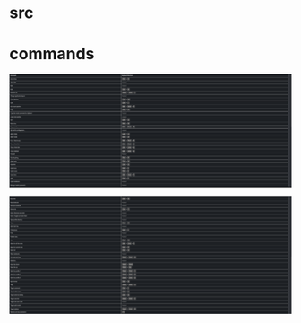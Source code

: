 



# src 


# commands


![](../z/aharo24%202023-02-07%20at%202.29.35%20PM.png)

![](../z/aharo24%202023-02-07%20at%202.29.51%20PM.png)










